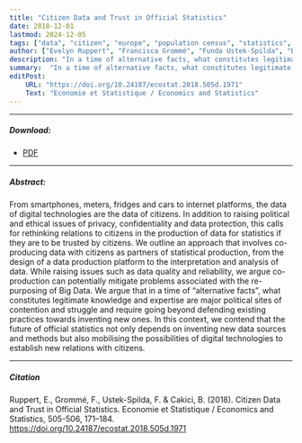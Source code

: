 ```yaml
---
title: "Citizen Data and Trust in Official Statistics"
date: 2018-12-01
lastmod: 2024-12-05
tags: ["data", "citizen", "europe", "population census", "statistics", "trust", "method"]
author: ["Evelyn Ruppert", "Francisca Grommé", "Funda Ustek-Spilda", "Baki Cakici"]
description: "In a time of alternative facts, what constitutes legitimate knowledge and expertise are major political sites of contention and struggle."
summary:  "In a time of alternative facts, what constitutes legitimate knowledge and expertise are major political sites of contention and struggle."
editPost:
    URL: "https://doi.org/10.24187/ecostat.2018.505d.1971"
    Text: "Economie et Statistique / Economics and Statistics"
---
```

---
##### Download:
- [PDF](citizendata2018.pdf)

---
##### Abstract:
From smartphones, meters, fridges and cars to internet platforms, the data of digital technologies are the data of citizens. In addition to raising political and ethical issues of privacy, confidentiality and data protection, this calls for rethinking relations to citizens in the production of data for statistics if they are to be trusted by citizens. We outline an approach that involves co-producing data with citizens as partners of statistical production, from the design of a data production platform to the interpretation and analysis of data. While raising issues such as data quality and reliability, we argue co-production can potentially mitigate problems associated with the re-purposing of Big Data. We argue that in a time of “alternative facts”, what constitutes legitimate knowledge and expertise are major political sites of contention and struggle and require going beyond defending existing practices towards inventing new ones. In this context, we contend that the future of official statistics not only depends on inventing new data sources and methods but also mobilising the possibilities of digital technologies to establish new relations with citizens.

---
##### Citation
Ruppert, E., Grommé, F., Ustek-Spilda, F. & Cakici, B. (2018). Citizen Data and Trust in Official Statistics. Economie et Statistique / Economics and Statistics, 505-506, 171–184.
https://doi.org/10.24187/ecostat.2018.505d.1971
